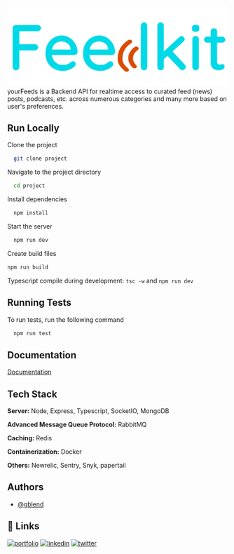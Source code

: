 ![Logo](public/uploads/custom_swagger_logo.png)
yourFeeds is a Backend API for realtime access to curated feed (news) posts, podcasts, etc. across numerous categories and many more based on user's preferences.

## Run Locally

Clone the project
```bash
  git clone project
```

Navigate to the project directory
```bash
  cd project
```

Install dependencies
```bash
  npm install
```

Start the server
```bash
  npm run dev
```

Create build files
```bash
npm run build
```

Typescript compile during development:
`tsc -w` and `npm run dev`

## Running Tests
To run tests, run the following command

```bash
  npm run test
```

## Documentation
[Documentation](https://feedkit.herokuapp.com/api-docs/)

## Tech Stack
**Server:** Node, Express, Typescript, SocketIO, MongoDB

**Advanced Message Queue Protocol:** RabbitMQ

**Caching:** Redis

**Containerization:** Docker

**Others:** Newrelic, Sentry, Snyk, papertail

## Authors
- [@gblend](https://www.github.com/gblend)

## 🔗 Links
[![portfolio](https://img.shields.io/badge/my_portfolio-000?style=for-the-badge&logo=ko-fi&logoColor=white)](https://gblend.tech/)
[![linkedin](https://img.shields.io/badge/linkedin-0A66C2?style=for-the-badge&logo=linkedin&logoColor=white)](https://linkedin.com/in/gabriel-ilochi-75a237174/)
[![twitter](https://img.shields.io/badge/twitter-1DA1F2?style=for-the-badge&logo=twitter&logoColor=white)](https://twitter.com/_gblend)
